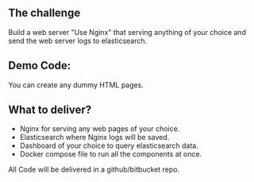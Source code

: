 ## The challenge

Build a web server "Use Nginx" that serving anything of your choice and send the web server logs to elasticsearch.


## Demo Code:

You can create any dummy HTML pages.


## What to deliver?

- Nginx for serving any web pages of your choice.
- Elasticsearch where Nginx logs will be saved.
- Dashboard of your choice to query elasticsearch data.
- Docker compose file to run all the components at once.

All Code will be delivered in a github/bitbucket repo.
